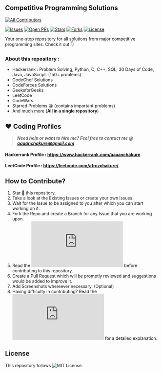 ## Competitive Programming Solutions
<!-- ALL-CONTRIBUTORS-BADGE:START - Do not remove or modify this section -->
[![All Contributors](https://img.shields.io/badge/all_contributors-10-orange.svg?style=flat-square)](#contributors-)
<!-- ALL-CONTRIBUTORS-BADGE:END -->
[![Issues](https://img.shields.io/github/issues/afrozchakure/Competitive-Programming-Solutions)](https://github.com/afrozchakure/Competitive-Programming-Solutions/issues)
[![Open PRs](https://img.shields.io/github/issues-pr-raw/afrozchakure/Competitive-Programming-Solutions)](https://github.com/afrozchakure/Competitive-Programming-Solutions/pulls)
[![Stars](https://img.shields.io/github/stars/afrozchakure/Competitive-Programming-Solutions?color=green)](https://github.com/afrozchakure/Competitive-Programming-Solutions/stargazers)
[![Forks](https://img.shields.io/github/forks/afrozchakure/Competitive-Programming-Solutions?color=orange)](https://github.com/afrozchakure/Competitive-Programming-Solutions/network/members)
[![License](https://img.shields.io/github/license/afrozchakure/Competitive-Programming-Solutions?color=blue)](https://github.com/afrozchakure/Competitive-Programming-Solutions/blob/master/LICENSE)


Your one-stop repository for all solutions from major competitive programming sites. Check it out :point_down:

### **About this repository :**

* Hackerrank : Problem Solving, Python, C, C++, SQL, 30 Days of Code, Java, JavaScript. (150+ problems)
* CodeChef Solutions
* CodeForces Solutions
* GeeksforGeeks
* LeetCode
* CodeWars
* Starred Problems 😀 (contains important problems)
* And much more (__All in a single repository__)


## ❤️ Coding Profiles

> **_Need help or want to hire me? Feel free to contact me @ [aaaanchakure@gmail.com](mailto:aaaanchakure@gmail.com?Subject=Competitive-Programming-Solutions-Repo)_**


#### **Hackerrank Profile** : https://www.hackerrank.com/aaaanchakure 
#### **LeetCode Profile** : https://leetcode.com/afrozchakure/


## How to Contribute?
1. Star 🌟 this repository. 
2. Take a look at the Existing Issues or create your own Issues.
3. Wait for the Issue to be assigned to you after which you can start working on it.
4. Fork the Repo and create a Branch for any Issue that you are working upon.
5. Read the ![Code of Conduct](https://github.com/afrozchakure/Competitive-Programming-Solutions/blob/master/CONTRIBUTING.md) before contributing to this repository. 
6. Create a Pull Request which will be promptly reviewed and suggestions would be added to improve it.
7. Add Screenshots whereever necessary. (Optional)
8. Having difficulty in contributing? Read the ![Contribution Guide](https://github.com/afrozchakure/Competitive-Programming-Solutions/blob/master/CONTRIBUTING.md) for a detailed explanation.


## License 
This repository follows ![MIT License](https://github.com/afrozchakure/Competitive-Programming-Solutions/blob/master/LICENSE).
